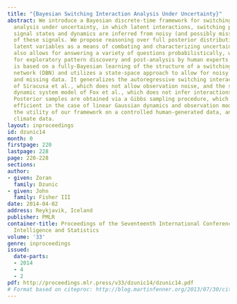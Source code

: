 ```yaml
---
title: "{Bayesian Switching Interaction Analysis Under Uncertainty}"
abstract: We introduce a Bayesian discrete-time framework for switching-interaction
  analysis under uncertainty, in which latent interactions, switching pattern and
  signal states and dynamics are inferred from noisy (and possibly missing) observations
  of these signals. We propose reasoning over full posterior distribution of these
  latent variables as a means of combating and characterizing uncertainty. This approach
  also allows for answering a variety of questions probabilistically, which is suitable
  for exploratory pattern discovery and post-analysis by human experts. This framework
  is based on a fully-Bayesian learning of the structure of a switching dynamic Bayesian
  network (DBN) and utilizes a state-space approach to allow for noisy observations
  and missing data. It generalizes the autoregressive switching interaction model
  of Siracusa et al., which does not allow observation noise, and the switching linear
  dynamic system model of Fox et al., which does not infer interactions among signals.
  Posterior samples are obtained via a Gibbs sampling procedure, which is particularly
  efficient in the case of linear Gaussian dynamics and observation models. We demonstrate
  the utility of our framework on a controlled human-generated data, and a real-world
  climate data.
layout: inproceedings
id: dzunic14
month: 0
firstpage: 220
lastpage: 228
page: 220-228
sections: 
author:
- given: Zoran
  family: Dzunic
- given: John
  family: Fisher III
date: 2014-04-02
address: Reykjavik, Iceland
publisher: PMLR
container-title: Proceedings of the Seventeenth International Conference on Artificial
  Intelligence and Statistics
volume: '33'
genre: inproceedings
issued:
  date-parts:
  - 2014
  - 4
  - 2
pdf: http://proceedings.mlr.press/v33/dzunic14/dzunic14.pdf
# Format based on citeproc: http://blog.martinfenner.org/2013/07/30/citeproc-yaml-for-bibliographies/
---
```

